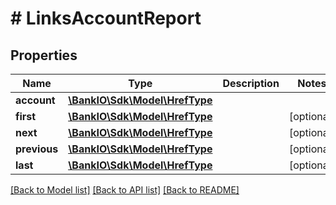 # # LinksAccountReport

## Properties

Name | Type | Description | Notes
------------ | ------------- | ------------- | -------------
**account** | [**\BankIO\Sdk\Model\HrefType**](HrefType.md) |  | 
**first** | [**\BankIO\Sdk\Model\HrefType**](HrefType.md) |  | [optional] 
**next** | [**\BankIO\Sdk\Model\HrefType**](HrefType.md) |  | [optional] 
**previous** | [**\BankIO\Sdk\Model\HrefType**](HrefType.md) |  | [optional] 
**last** | [**\BankIO\Sdk\Model\HrefType**](HrefType.md) |  | [optional] 

[[Back to Model list]](../../README.md#documentation-for-models) [[Back to API list]](../../README.md#documentation-for-api-endpoints) [[Back to README]](../../README.md)


